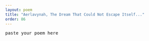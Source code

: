 ```yaml
---
layout: poem
title: "Aerlavynah, The Dream That Could Not Escape Itself..."
order: 86
---
```


<pre>
paste your poem here
</pre>
